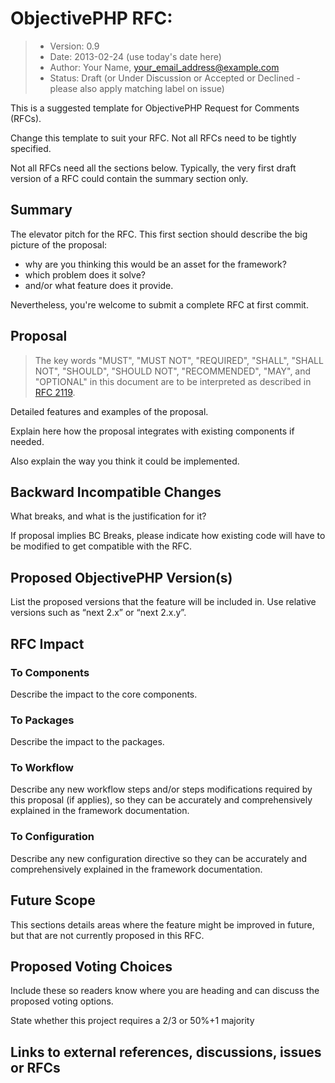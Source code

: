 # ObjectivePHP RFC: <Your Title Here>

>  * Version: 0.9
>  * Date: 2013-02-24 (use today's date here)
>  * Author: Your Name, your_email_address@example.com
>  * Status: Draft (or Under Discussion or Accepted or Declined - please also apply matching label on issue)

This is a suggested template for ObjectivePHP Request for Comments (RFCs). 

Change this template to suit your RFC. Not all RFCs need to be tightly specified. 

Not all RFCs need all the sections below. Typically, the very first draft version of a RFC could contain the summary section only.

## Summary

The elevator pitch for the RFC. This first section should describe the big picture of the proposal: 

 - why are you thinking this would be an asset for the framework?
 - which problem does it solve?
 - and/or what feature does it provide.

Nevertheless, you're welcome to submit a complete RFC at first commit.

## Proposal

> The key words "MUST", "MUST NOT", "REQUIRED", "SHALL", "SHALL NOT", "SHOULD",
> "SHOULD NOT", "RECOMMENDED", "MAY", and "OPTIONAL" in this document are to be
> interpreted as described in [RFC 2119](http://tools.ietf.org/html/rfc2119).

Detailed features and examples of the proposal.

Explain here how the proposal integrates with existing components if needed. 

Also explain the way you think it could be implemented.

## Backward Incompatible Changes

What breaks, and what is the justification for it?

If proposal implies BC Breaks, please indicate how existing code will have to be modified to get compatible with the RFC.

## Proposed ObjectivePHP Version(s)

List the proposed versions that the feature will be included in. Use relative versions such as “next <component name> 2.x” or “next <package name> 2.x.y”.

## RFC Impact

### To Components

Describe the impact to the core components.

### To Packages

Describe the impact to the packages.

### To Workflow

Describe any new workflow steps and/or steps modifications required by this proposal (if applies), so they can be accurately and comprehensively explained in the framework documentation.

### To Configuration

Describe any new configuration directive so they can be accurately and comprehensively explained in the framework documentation.

## Future Scope

This sections details areas where the feature might be improved in future, but that are not currently proposed in this RFC.

## Proposed Voting Choices

Include these so readers know where you are heading and can discuss the proposed voting options.

State whether this project requires a 2/3 or 50%+1 majority

## Links to external references, discussions, issues or RFCs
